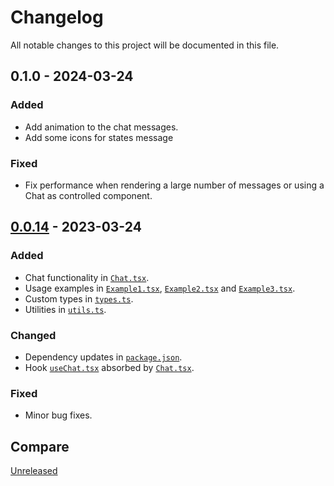 # Changelog

All notable changes to this project will be documented in this file.

## 0.1.0 - 2024-03-24

### Added

- Add animation to the chat messages.
- Add some icons for states message

### Fixed

- Fix performance when rendering a large number of messages or using a Chat as controlled component.

## [0.0.14](https://github.com/Pep3M/react-ui-chat/releases/tag/v0.0.14) - 2023-03-24

### Added

- Chat functionality in [`Chat.tsx`](src/components/chat/Chat.tsx).
- Usage examples in [`Example1.tsx`](src/examples/Example1.tsx), [`Example2.tsx`](src/examples/Example2.tsx) and [`Example3.tsx`](src/examples/Example3.tsx).
- Custom types in [`types.ts`](src/types.ts).
- Utilities in [`utils.ts`](src/utils/utils.ts).

### Changed

- Dependency updates in [`package.json`](package.json).
- Hook [`useChat.tsx`](src/hooks/useChat.tsx) absorbed by [`Chat.tsx`](src/components/chat/Chat.tsx).

### Fixed

- Minor bug fixes.

## Compare

[Unreleased](https://github.com/Pep3M/react-ui-chat/compare/v0.0.14...HEAD)
